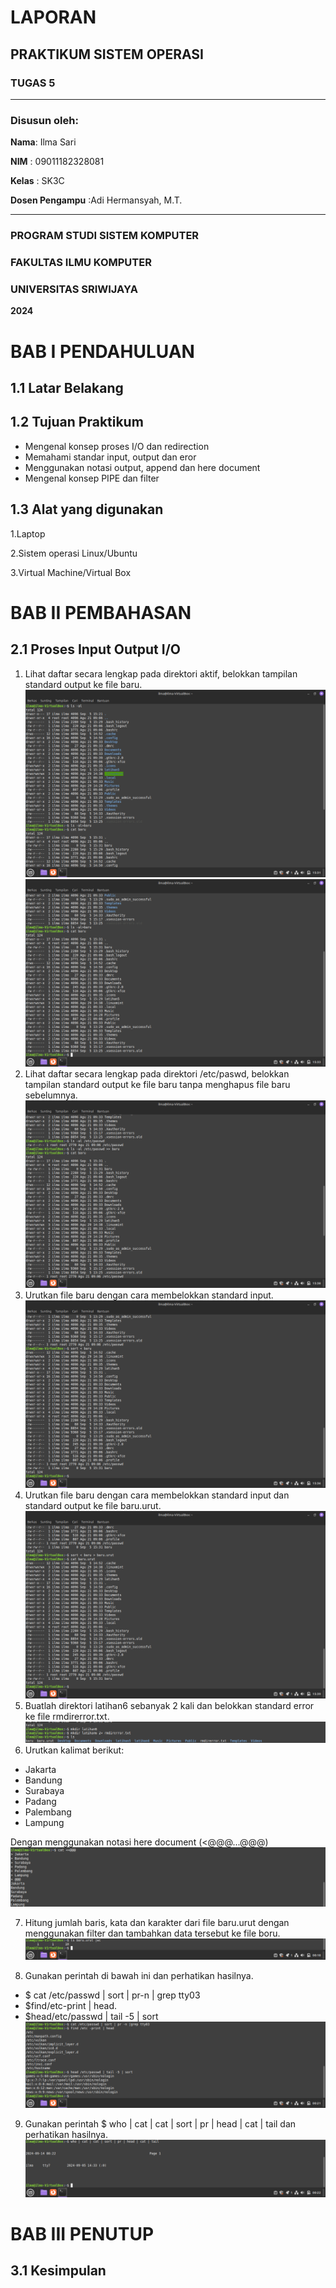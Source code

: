 # LAPORAN
## PRAKTIKUM SISTEM OPERASI
### TUGAS 5

---

### Disusun oleh:
**Nama**: Ilma Sari

**NIM** : 09011182328081

**Kelas** : SK3C

**Dosen Pengampu** :Adi Hermansyah, M.T.

---

### PROGRAM STUDI SISTEM KOMPUTER 
### FAKULTAS ILMU KOMPUTER 
### UNIVERSITAS SRIWIJAYA
**2024**

# BAB I PENDAHULUAN
## 1.1 Latar Belakang

## 1.2 Tujuan Praktikum 
- Mengenal konsep proses I/O dan redirection
- Memahami standar input, output dan eror
- Menggunakan notasi output, append dan here document
- Mengenal konsep PIPE dan filter

## 1.3 Alat yang digunakan 
1.Laptop

2.Sistem operasi Linux/Ubuntu

3.Virtual Machine/Virtual Box

# BAB II PEMBAHASAN
## 2.1 Proses Input Output I/O
1. Lihat daftar secara lengkap pada direktori aktif, belokkan tampilan standard output ke file baru.
![Contoh Gambar](https://github.com/ilmasari02/Ilma-sari-09011182328081-SK3C-Praktikum-SO/blob/main/Sistem%20Operasi/praktikum5%20(1).png)
![Contoh Gambar](https://github.com/ilmasari02/Ilma-sari-09011182328081-SK3C-Praktikum-SO/blob/main/Sistem%20Operasi/praktikum5%20(1.1).png)
2. Lihat daftar secara lengkap pada direktori /etc/paswd, belokkan tampilan standard output ke file baru tanpa menghapus file baru sebelumnya.
![Contoh Gambar](https://github.com/ilmasari02/Ilma-sari-09011182328081-SK3C-Praktikum-SO/blob/main/Sistem%20Operasi/praktikum5%20(2).png)
3. Urutkan file baru dengan cara membelokkan standard input.
![Contoh Gambar](https://github.com/ilmasari02/Ilma-sari-09011182328081-SK3C-Praktikum-SO/blob/main/Sistem%20Operasi/praktikum5%20(3).png)
4. Urutkan file baru dengan cara membelokkan standard input dan standard output ke file baru.urut.
![Contoh Gambar](https://github.com/ilmasari02/Ilma-sari-09011182328081-SK3C-Praktikum-SO/blob/main/Sistem%20Operasi/praktikum5%20(4).png)
5. Buatlah direktori latihan6 sebanyak 2 kali dan belokkan standard error ke file rmdirerror.txt.
![Contoh Gambar](https://github.com/ilmasari02/Ilma-sari-09011182328081-SK3C-Praktikum-SO/blob/main/Sistem%20Operasi/praktikum5%20(5).png)
6. Urutkan kalimat berikut:
- Jakarta
- Bandung
- Surabaya
- Padang
- Palembang
- Lampung

Dengan menggunakan notasi here document (<@@@...@@@)
![Contoh Gambar](https://github.com/ilmasari02/Ilma-sari-09011182328081-SK3C-Praktikum-SO/blob/main/Sistem%20Operasi/praktikum5%20(6).png)

7. Hitung jumlah baris, kata dan karakter dari file baru.urut dengan menggunakan filter dan tambahkan data tersebut ke file boru.
![Contoh Gambar](https://github.com/ilmasari02/Ilma-sari-09011182328081-SK3C-Praktikum-SO/blob/main/Sistem%20Operasi/praktikum5%20(7).png)

8. Gunakan perintah di bawah ini dan perhatikan hasilnya.
- $ cat /etc/passwd | sort | pr-n | grep tty03
- $find/etc-print | head.
- $head/etc/passwd | tail -5 | sort
![Contoh Gambar](https://github.com/ilmasari02/Ilma-sari-09011182328081-SK3C-Praktikum-SO/blob/main/Sistem%20Operasi/praktikum5%20(8).png)

9. Gunakan perintah $ who | cat | cat | sort | pr | head | cat | tail dan perhatikan hasilnya.
![Contoh Gambar](https://github.com/ilmasari02/Ilma-sari-09011182328081-SK3C-Praktikum-SO/blob/main/Sistem%20Operasi/praktikum5%20(9).png)

# BAB III PENUTUP 
## 3.1 Kesimpulan
